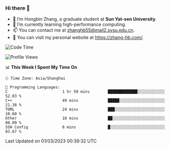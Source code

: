 ### Hi there 👋

- 🔭 I’m Hongbin Zhang, a graduate student at **Sun Yat-sen University**.
- 🌱 I’m currently learning high-performance computing.
- 📫 You can contact me at zhanghb55@mail2.sysu.edu.cn.
- 👀 You can visit my personal website at https://zhang-hb.com/.

<!--START_SECTION:waka-->
![Code Time](http://img.shields.io/badge/Code%20Time-73%20hrs%2052%20mins-blue)

![Profile Views](http://img.shields.io/badge/Profile%20Views-1-blue)

📊 **This Week I Spent My Time On** 

```text
🕑︎ Time Zone: Asia/Shanghai

💬 Programming Languages: 
C                        1 hr 59 mins        █████████████░░░░░░░░░░░░   52.03 % 
C++                      49 mins             █████░░░░░░░░░░░░░░░░░░░░   21.38 % 
TOML                     24 mins             ███░░░░░░░░░░░░░░░░░░░░░░   10.60 % 
Other                    18 mins             ██░░░░░░░░░░░░░░░░░░░░░░░   08.09 % 
SSH Config               8 mins              █░░░░░░░░░░░░░░░░░░░░░░░░   03.67 % 
```


 Last Updated on 01/03/2023 00:39:32 UTC
<!--END_SECTION:waka-->